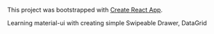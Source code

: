 This project was bootstrapped with [Create React App](https://github.com/facebook/create-react-app).

Learning material-ui with creating simple Swipeable Drawer, DataGrid
